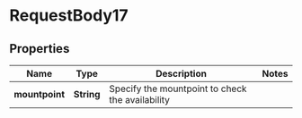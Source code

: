 

# RequestBody17


## Properties

| Name | Type | Description | Notes |
|------------ | ------------- | ------------- | -------------|
|**mountpoint** | **String** | Specify the mountpoint to check the availability |  |



